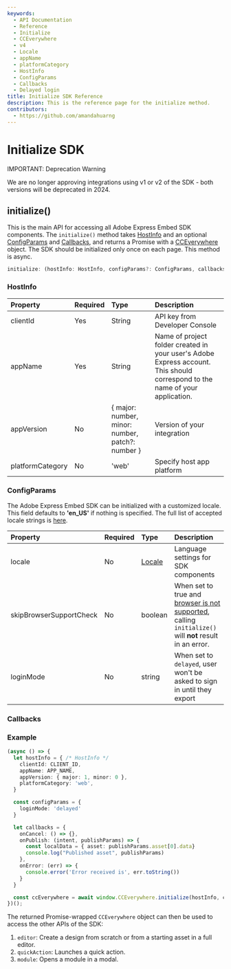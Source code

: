 ```yaml
---
keywords:
  - API Documentation
  - Reference
  - Initialize
  - CCEverywhere
  - v4
  - Locale
  - appName
  - platformCategory
  - HostInfo
  - ConfigParams
  - Callbacks
  - Delayed login
title: Initialize SDK Reference
description: This is the reference page for the initialize method.
contributors:
  - https://github.com/amandahuarng
--- 
```


# Initialize SDK

<InlineAlert variant="error" slots="header, text" />

IMPORTANT: Deprecation Warning

We are no longer approving integrations using v1 or v2 of the SDK - both versions will be deprecated in 2024.

## initialize()

This is the main API for accessing all Adobe Express Embed SDK components. The `initialize()` method takes [HostInfo](#hostinfo) and an optional [ConfigParams](#configparams) and [Callbacks](#callbacks), and returns a Promise with a [CCEverywhere](./CCEverywhere/index.md) object. The SDK should be initialized only once on each page. This method is async.

```ts
initialize: (hostInfo: HostInfo, configParams?: ConfigParams, callbacks?: Callbacks) => Promise<CCEverywhere>
```

### HostInfo

| Property | Required | Type | Description
| :-- | :-- | :-- | :--
| clientId | Yes | String | API key from Developer Console
| appName | Yes | String | Name of project folder created in your user's Adobe Express account. This should correspond to the name of your application.
| appVersion | No | { major: number, minor: number, patch?: number } | Version of your integration
| platformCategory | No | 'web' | Specify host app platform

### ConfigParams

The Adobe Express Embed SDK can be initialized with a customized locale. This field defaults to **'en_US'** if nothing is specified.  The full list of accepted locale strings is [here](../types/index.md#locale).

| Property | Required | Type | Description
| :-- | :-- | :-- | :--
| locale | No | [Locale](../types/index.md#locale) | Language settings for SDK components
| skipBrowserSupportCheck | No | boolean | When set to true and [browser is not supported](../../guides/quickstart/index.md#browser-support), calling `initialize()` will **not** result in an error.
| loginMode | No | string | When set to `delayed`, user won't be asked to sign in until they export

### Callbacks

### Example

```ts
(async () => {
  let hostInfo = { /* HostInfo */
    clientId: CLIENT_ID,
    appName: APP_NAME, 
    appVersion: { major: 1, minor: 0 }, 
    platformCategory: 'web',
  }

  const configParams = {
    loginMode: 'delayed'
  }

  let callbacks = {
    onCancel: () => {},
    onPublish: (intent, publishParams) => {
      const localData = { asset: publishParams.asset[0].data}
      console.log("Published asset", publishParams)
    },
    onError: (err) => {
      console.error('Error received is', err.toString())
    }
  }

  const ccEverywhere = await window.CCEverywhere.initialize(hostInfo, configParams, callbacks);
})();
```

The returned Promise-wrapped `CCEverywhere` object can then be used to access the other APIs of the SDK:

1. `editor`: Create a design from scratch or from a starting asset in a full editor.
2. `quickAction`: Launches a quick action.
3. `module`: Opens a module in a modal.

<!-- 4. `close()`: Closes any active design in progress. It returns a boolean value indicating whether the close operation was successful or not.
1. `terminate()`: Terminates the active `CCEverywhere` instance. Returns void. -->
